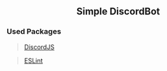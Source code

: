<h2 align="center">Simple DiscordBot</h2>

### Used Packages
> [DiscordJS](https://discord.js.org/#/)

> [ESLint](https://eslint.org/)
